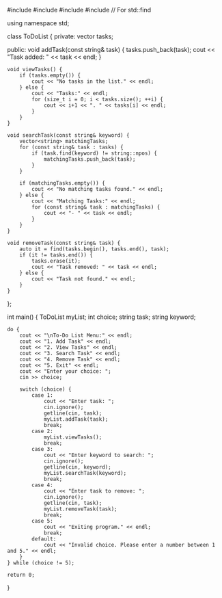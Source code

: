 #include <iostream>
#include <vector>
#include <string>
#include <algorithm> // For std::find

using namespace std;

class ToDoList {
private:
    vector<string> tasks;

public:
    void addTask(const string& task) {
        tasks.push_back(task);
        cout << "Task added: " << task << endl;
    }

    void viewTasks() {
        if (tasks.empty()) {
            cout << "No tasks in the list." << endl;
        } else {
            cout << "Tasks:" << endl;
            for (size_t i = 0; i < tasks.size(); ++i) {
                cout << i+1 << ". " << tasks[i] << endl;
            }
        }
    }

    void searchTask(const string& keyword) {
        vector<string> matchingTasks;
        for (const string& task : tasks) {
            if (task.find(keyword) != string::npos) {
                matchingTasks.push_back(task);
            }
        }

        if (matchingTasks.empty()) {
            cout << "No matching tasks found." << endl;
        } else {
            cout << "Matching Tasks:" << endl;
            for (const string& task : matchingTasks) {
                cout << "- " << task << endl;
            }
        }
    }

    void removeTask(const string& task) {
        auto it = find(tasks.begin(), tasks.end(), task);
        if (it != tasks.end()) {
            tasks.erase(it);
            cout << "Task removed: " << task << endl;
        } else {
            cout << "Task not found." << endl;
        }
    }
};

int main() {
    ToDoList myList;
    int choice;
    string task;
    string keyword;

    do {
        cout << "\nTo-Do List Menu:" << endl;
        cout << "1. Add Task" << endl;
        cout << "2. View Tasks" << endl;
        cout << "3. Search Task" << endl;
        cout << "4. Remove Task" << endl;
        cout << "5. Exit" << endl;
        cout << "Enter your choice: ";
        cin >> choice;

        switch (choice) {
            case 1:
                cout << "Enter task: ";
                cin.ignore();
                getline(cin, task);
                myList.addTask(task);
                break;
            case 2:
                myList.viewTasks();
                break;
            case 3:
                cout << "Enter keyword to search: ";
                cin.ignore();
                getline(cin, keyword);
                myList.searchTask(keyword);
                break;
            case 4:
                cout << "Enter task to remove: ";
                cin.ignore();
                getline(cin, task);
                myList.removeTask(task);
                break;
            case 5:
                cout << "Exiting program." << endl;
                break;
            default:
                cout << "Invalid choice. Please enter a number between 1 and 5." << endl;
        }
    } while (choice != 5);

    return 0;
}
